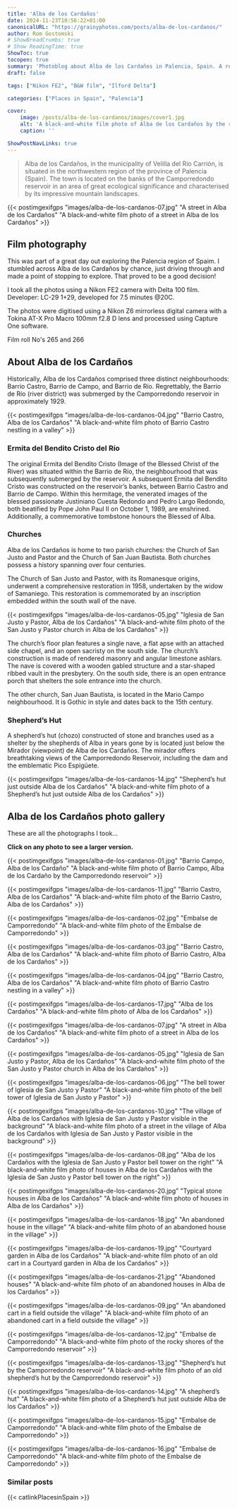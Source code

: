 ```yaml
---
title: 'Alba de los Cardaños'
date: 2024-11-23T10:56:22+01:00
canonicalURL: "https://grainyphotos.com/posts/alba-de-los-cardanos/"
author: Rom Gostomski
# ShowBreadCrumbs: true
# Show ReadingTime: true
ShowToc: true
tocopen: true
summary: 'Photoblog about Alba de los Cardaños in Palencia, Spain. A rustic village in a scenic mountain landscape with great environmental value.'
draft: false

tags: ["Nikon FE2", "B&W film", "Ilford Delta"]

categories: ["Places in Spain", "Palencia"]

cover:
    image: /posts/alba-de-los-cardanos/images/cover1.jpg
    alt: 'A black-and-white film photo of Alba de los Cardaños by the reservoir'
    caption: ''

ShowPostNavLinks: true
---
```

> Alba de los Cardaños, in the municipality of Velilla del Río Carrión, is situated in the northwestern region of the province of Palencia (Spain). The town is located on the banks of the Camporredondo reservoir in an area of great ecological significance and characterised by its impressive mountain landscapes.

{{< postimgexifgps "images/alba-de-los-cardanos-07.jpg" 
"A street in Alba de los Cardaños" 
"A black-and-white film photo of a street in Alba de los Cardaños" >}}

## Film photography

This was part of a great day out exploring the Palencia region of Spaim. I stumbled across Alba de los Cardaños by chance, just driving through and made a point of stopping to explore. That proved to be a good decision!

I took all the photos using a Nikon FE2 camera with Delta 100 film. Developer: LC-29 1+29, developed for 7.5 minutes @20C.

The photos were digitised using a Nikon Z6 mirrorless digital camera with a Tokina AT-X Pro Macro 100mm f2.8 D lens and processed using Capture One software.

Film roll No's 265 and 266

## About Alba de los Cardaños

Historically, Alba de los Cardaños comprised three distinct neighbourhoods: Barrio Castro, Barrio de Campo, and Barrio de Río. Regrettably, the Barrio de Río (river district) was submerged by the Camporredondo reservoir in approximately 1929.

{{< postimgexifgps "images/alba-de-los-cardanos-04.jpg" 
"Barrio Castro, Alba de los Cardaños" 
"A black-and-white film photo of Barrio Castro nestling in a valley" >}}

### Ermita del Bendito Cristo del Río

The original Ermita del Bendito Cristo (Image of the Blessed Christ of the River) was situated within the Barrio de Río, the neighbourhood that was subsequently submerged by the reservoir. A subsequent Ermita del Bendito Cristo was constructed on the reservoir’s banks, between Barrio Castro and Barrio de Campo. Within this hermitage, the venerated images of the blessed passionate Justiniano Cuesta Redondo and Pedro Largo Redondo, both beatified by Pope John Paul II on October 1, 1989, are enshrined. Additionally, a commemorative tombstone honours the Blessed of Alba.

### Churches

Alba de los Cardaños is home to two parish churches: the Church of San Justo and Pastor and the Church of San Juan Bautista. Both churches possess a history spanning over four centuries.

The Church of San Justo and Pastor, with its Romanesque origins, underwent a comprehensive restoration in 1958, undertaken by the widow of Samaniego. This restoration is commemorated by an inscription embedded within the south wall of the nave. 

{{< postimgexifgps "images/alba-de-los-cardanos-05.jpg" 
"Iglesia de San Justo y Pastor, Alba de los Cardaños" 
"A black-and-white film photo of the San Justo y Pastor church in Alba de los Cardaños" >}}

The church’s floor plan features a single nave, a flat apse with an attached side chapel, and an open sacristy on the south side. The church’s construction is made of rendered masonry and angular limestone ashlars. The nave is covered with a wooden gabled structure and a star-shaped ribbed vault in the presbytery.
On the south side, there is an open entrance porch that shelters the sole entrance into the church.

The other church, San Juan Bautista, is located in the Mario Campo neighbourhood. It is Gothic in style and dates back to the 15th century.

### Shepherd’s Hut

A shepherd’s hut (chozo) constructed of stone and branches used as a shelter by the shepherds of Alba in years gone by is located just below the Mirador (viewpoint) de Alba de los Cardaños. The mirador offers breathtaking views of the Camporredondo Reservoir, including the dam and the emblematic Pico Espigüete.

{{< postimgexifgps "images/alba-de-los-cardanos-14.jpg" 
"Shepherd’s hut just outside Alba de los Cardaños" 
"A black-and-white film photo of a Shepherd’s hut just outside Alba de los Cardaños" >}}

## Alba de los Cardaños photo gallery

These are all the photographs I took...

**Click on any photo to see a larger version.**

{{< postimgexifgps "images/alba-de-los-cardanos-01.jpg" 
"Barrio Campo, Alba de los Cardaño" 
"A black-and-white film photo of Barrio Campo, Alba de los Cardaño by the Camporredondo reservoir" >}}

{{< postimgexifgps "images/alba-de-los-cardanos-11.jpg" 
"Barrio Castro, Alba de los Cardaños" 
"A black-and-white film photo of the Barrio Castro, Alba de los Cardaños" >}}

{{< postimgexifgps "images/alba-de-los-cardanos-02.jpg" 
"Embalse de Camporredondo" 
"A black-and-white film photo of the Embalse de Camporredondo" >}}

{{< postimgexifgps "images/alba-de-los-cardanos-03.jpg" 
"Barrio Castro, Alba de los Cardaños" 
"A black-and-white film photo of Barrio Castro, Alba de los Cardaños" >}}

{{< postimgexifgps "images/alba-de-los-cardanos-04.jpg" 
"Barrio Castro, Alba de los Cardaños" 
"A black-and-white film photo of Barrio Castro nestling in a valley" >}}

{{< postimgexifgps "images/alba-de-los-cardanos-17.jpg" 
"Alba de los Cardaños" 
"A black-and-white film photo of Alba de los Cardaños" >}}

{{< postimgexifgps "images/alba-de-los-cardanos-07.jpg" 
"A street in Alba de los Cardaños" 
"A black-and-white film photo of a street in Alba de los Cardaños" >}}

{{< postimgexifgps "images/alba-de-los-cardanos-05.jpg" 
"Iglesia de San Justo y Pastor, Alba de los Cardaños" 
"A black-and-white film photo of the San Justo y Pastor church in Alba de los Cardaños" >}}

{{< postimgexifgps "images/alba-de-los-cardanos-06.jpg" 
"The bell tower of Iglesia de San Justo y Pastor" 
"A black-and-white film photo of the bell tower of Iglesia de San Justo y Pastor" >}}

{{< postimgexifgps "images/alba-de-los-cardanos-10.jpg" 
"The village of Alba de los Cardaños with Iglesia de San Justo y Pastor visible in the background" 
"A black-and-white film photo of a street in the village of Alba de los Cardaños with Iglesia de San Justo y Pastor visible in the background" >}}

{{< postimgexifgps "images/alba-de-los-cardanos-08.jpg" 
"Alba de los Cardaños with the Iglesia de San Justo y Pastor bell tower on the right" 
"A black-and-white film photo of houses in Alba de los Cardaños with the Iglesia de San Justo y Pastor bell tower on the right" >}}

{{< postimgexifgps "images/alba-de-los-cardanos-20.jpg" 
"Typical stone houses in Alba de los Cardaños" 
"A black-and-white film photo of houses in Alba de los Cardaños" >}}

{{< postimgexifgps "images/alba-de-los-cardanos-18.jpg" 
"An abandoned house in the village" 
"A black-and-white film photo of an abandoned house in the village" >}}

{{< postimgexifgps "images/alba-de-los-cardanos-19.jpg" 
"Courtyard garden in Alba de los Cardaños" 
"A black-and-white film photo of an old cart in a Courtyard garden in Alba de los Cardaños" >}}

{{< postimgexifgps "images/alba-de-los-cardanos-21.jpg" 
"Abandoned houses" 
"A black-and-white film photo of an abandoned houses in Alba de los Cardaños" >}}

{{< postimgexifgps "images/alba-de-los-cardanos-09.jpg" 
"An abandoned cart in a field outside the village" 
"A black-and-white film photo of an abandoned cart in a field outside the village" >}}

{{< postimgexifgps "images/alba-de-los-cardanos-12.jpg" 
"Embalse de Camporredondo" 
"A black-and-white film photo of the rocky shores of the Camporredondo reservoir" >}}

{{< postimgexifgps "images/alba-de-los-cardanos-13.jpg" 
"Shepherd’s hut by the Camporredondo reservoir" 
"A black-and-white film photo of an old shepherd’s hut by the Camporredondo reservoir" >}}

{{< postimgexifgps "images/alba-de-los-cardanos-14.jpg" 
"A shepherd’s hut" 
"A black-and-white film photo of a Shepherd’s hut just outside Alba de los Cardaños" >}}

{{< postimgexifgps "images/alba-de-los-cardanos-15.jpg" 
"Embalse de Camporredondo" 
"A black-and-white film photo of the Embalse de Camporredondo" >}}

{{< postimgexifgps "images/alba-de-los-cardanos-16.jpg" 
"Embalse de Camporredondo" 
"A black-and-white film photo of the Embalse de Camporredondo" >}}

### Similar posts

{{< catlinkPlacesinSpain >}}